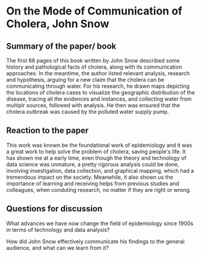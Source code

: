 # On the Mode of Communication of Cholera, John Snow
## Summary of the paper/ book 
The first 68 pages of this book written by John Snow described some history and pathological facts of cholera, along with its communication approaches. In the meantime, the author listed relevant analysis, research and hypothesis, arguing for a new claim that the cholera can be communicating through water. For his research, he drawn maps depicting the locations of cholera cases to visualize the geographic distribution of the disease, tracing all the evidences and instances, and collecting water from multiplr sources, followed with analysis. He then was ensured that the cholera outbreak was caused by the polluted water supply pump.
## Reaction to the paper
This work was known be the foundational work of epidemiology and it was a great work to help solve the problem of cholera, saving people's life. It has shown me at a early time, even though the theory and technology of data science was unmature, a pretty rigorous analysis could be done, involving investigation, data collection, and graphical mapping, which had a tremendous impact on the society. Meanwhile, it also shown us the importance of learning and receiving helps from previous studies and colleagues, when conduting research, no matter if they are right or wrong.

## Questions for discussion
What advances we have now change the field of epidemiology since 1900s in terms of technology and data analysis?

How did John Snow effectively communicate his findings to the general audience, and what can we learn from it?
